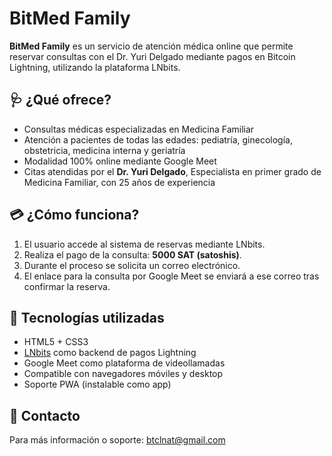 # BitMed Family

**BitMed Family** es un servicio de atención médica online que permite reservar consultas con el Dr. Yuri Delgado mediante pagos en Bitcoin Lightning, utilizando la plataforma LNbits.

## 🩺 ¿Qué ofrece?

- Consultas médicas especializadas en Medicina Familiar
- Atención a pacientes de todas las edades: pediatría, ginecología, obstetricia, medicina interna y geriatría
- Modalidad 100% online mediante Google Meet
- Citas atendidas por el **Dr. Yuri Delgado**, Especialista en primer grado de Medicina Familiar, con 25 años de experiencia

## 💳 ¿Cómo funciona?

1. El usuario accede al sistema de reservas mediante LNbits.
2. Realiza el pago de la consulta: **5000 SAT (satoshis)**.
3. Durante el proceso se solicita un correo electrónico.
4. El enlace para la consulta por Google Meet se enviará a ese correo tras confirmar la reserva.

## 🚀 Tecnologías utilizadas

- HTML5 + CSS3
- [LNbits](https://lnbits.com) como backend de pagos Lightning
- Google Meet como plataforma de videollamadas
- Compatible con navegadores móviles y desktop
- Soporte PWA (instalable como app)

## 📧 Contacto

Para más información o soporte: [btclnat@gmail.com](mailto:btclnst@gmail.com)
